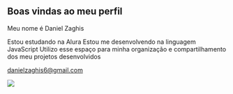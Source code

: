 ## Boas vindas ao meu perfil 
Meu nome é Daniel Zaghis

Estou estudando na Alura
Estou me desenvolvendo na linguagem JavaScript
Utilizo esse espaço para minha organização e compartilhamento dos meu projetos desenvolvidos

danielzaghis6@gmail.com

![](![image](https://github.com/user-attachments/assets/1a35af4d-343d-45fe-85e1-32e5a12e98d2)
)
<!--
**Noroestino/Noroestino** is a ✨ _special_ ✨ repository because its `README.md` (this file) appears on your GitHub profile.

Here are some ideas to get you started:

- 🔭 I’m currently working on ...
- 🌱 I’m currently learning ...
- 👯 I’m looking to collaborate on ...
- 🤔 I’m looking for help with ...
- 💬 Ask me about ...
- 📫 How to reach me: ...
- 😄 Pronouns: ...
- ⚡ Fun fact: ...
-->
